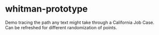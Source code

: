 # whitman-prototype
Demo tracing the path any text might take through a California Job Case. Can be refreshed for different randomization of points.
